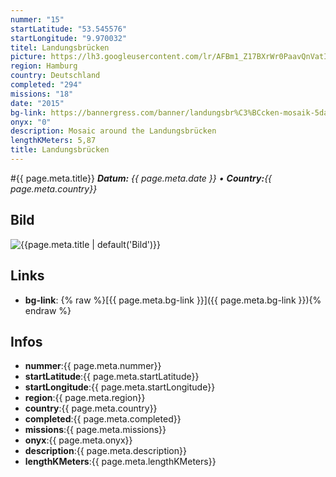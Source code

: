```yaml
---
nummer: "15"
startLatitude: "53.545576"
startLongitude: "9.970032"
titel: Landungsbrücken
picture: https://lh3.googleusercontent.com/lr/AFBm1_Z17BXrWr0PaavQnVatIsUvvN1j5kNGEnd1nwblmsh6LCO09rju6KYdZyfoh6LA1HNvsKY5jhrQsjltzwqX8HzWyjGyuygjLei9pc-kEZ00T49m2fVTztVsikt93KwQOpKr9J_2iJxzQf-CLEggS7qfGNJNtvqvcENNKl4TSp34FNhUka4oVc3qu5ggLw-PurvIBAybiFpk1DdaLeiZ5cu6NzrZB6wWINR87CM1mkFS0vaqsH2zKL83YOtOeo__v83w07hpwzSe_GDAev3iE_rG49cIBe4TdmSa1oDD4VqP7TwgFgahYHh2ZMcz_RAFML1fD52gmDEtppQ8H4wJh0mzQlswky6_QjlsQOxHlZrW9l0P2gkUZtEaTns2cNRRaFgvAe3bgtqyfZsk15vsPPOLEIEw-fjq6O16WNXmEuDhR-JNMtWEWCQlwW6HnsBX7p-uGjxA0-m3gj9Y-lQt1BIrymQDHsWUuJ8f2KQI4RUbrPJDc8arCWBUudyzI0yA2Il0CZXM8Sh1UYkFTgG3trRNJMw8_lpDFmQNZJ2RJrabHnq8bbLDk4W7XhVnzP0SW-tFdYbhIQaV9-MsjNNOSL08EQ36DZCKSAcxGFubR-x4uBqjKy-IKPNQZRohYV27XWETZcHrJyKWUU4Y4qXxOdpehSTddC3lQuTbDaf_EGNfOfBwCNKPZCTiRgWJ0ttxak3bms9N8g
region: Hamburg
country: Deutschland
completed: "294"
missions: "18"
date: "2015"
bg-link: https://bannergress.com/banner/landungsbr%C3%BCcken-mosaik-5dad
onyx: "0"
description: Mosaic around the Landungsbrücken
lengthKMeters: 5,87
title: Landungsbrücken
---
```


#{{ page.meta.title}}
_**Datum:** {{ page.meta.date }} • **Country:**{{ page.meta.country}}_

## Bild
![{{page.meta.title | default('Bild')}}]({{page.meta.picture}})

## Links
- **bg-link**: {% raw %}[{{ page.meta.bg-link }}]({{ page.meta.bg-link }}){% endraw %}

## Infos
- **nummer**:{{ page.meta.nummer}}
- **startLatitude**:{{ page.meta.startLatitude}}
- **startLongitude**:{{ page.meta.startLongitude}}
- **region**:{{ page.meta.region}}
- **country**:{{ page.meta.country}}
- **completed**:{{ page.meta.completed}}
- **missions**:{{ page.meta.missions}}
- **onyx**:{{ page.meta.onyx}}
- **description**:{{ page.meta.description}}
- **lengthKMeters**:{{ page.meta.lengthKMeters}}

